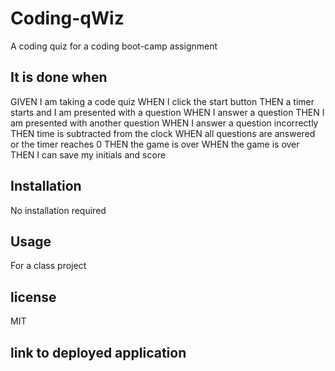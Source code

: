 # Coding-qWiz
A coding quiz for a coding boot-camp assignment

## It is done when 
GIVEN I am taking a code quiz
WHEN I click the start button
THEN a timer starts and I am presented with a question
WHEN I answer a question
THEN I am presented with another question
WHEN I answer a question incorrectly
THEN time is subtracted from the clock
WHEN all questions are answered or the timer reaches 0
THEN the game is over
WHEN the game is over
THEN I can save my initials and score

## Installation
No installation required

## Usage
For a class project

## license
MIT

## link to deployed application

